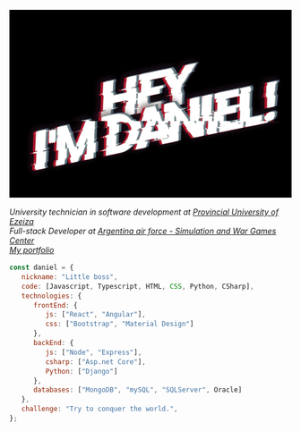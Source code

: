 <p align="center"> 
  <img src="https://github.com/encisoda/image/blob/main/Daniel.gif"/>
</p>

<p><em>University technician in software development at <a href="https://web.upe.edu.ar/">Provincial University of Ezeiza </a> 
</br>Full-stack Developer at <a href="https://www.argentina.gob.ar/fuerzaaerea/direccion-general-de-investigacion-y-desarrollo/centro-de-simulacion-y-juegos-de-guerra-csjg">Argentina air force - Simulation and War Games Center</a></br> 
<a href="https://encisoda.github.io/portfolio/">My portfolio</a> 
</em>
</p>

```javascript
const daniel = {
   nickname: "Little boss",
   code: [Javascript, Typescript, HTML, CSS, Python, CSharp],
   technologies: {
      frontEnd: {
         js: ["React", "Angular"],
         css: ["Bootstrap", "Material Design"]
      },
      backEnd: {
         js: ["Node", "Express"],
         csharp: ["Asp.net Core"],
         Python: ["Django"]
      },
      databases: ["MongoDB", "mySQL", "SQLServer", Oracle]
   },
   challenge: "Try to conquer the world.",
};
```
